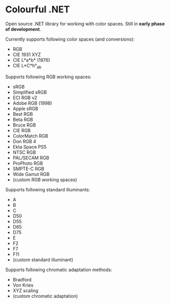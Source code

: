 Colourful .NET
==============

Open source .NET library for working with color spaces. Still in **early phase of development**.

Currently supports following color spaces (and conversions):

* RGB
* CIE 1931 XYZ 
* CIE L\*a\*b\* (1976)
* CIE L\*C\*h°<sub>ab</sub>


Supports following RGB working spaces:

  * sRGB
  * Simplified sRGB
  * ECI RGB v2
  * Adobe RGB (1998)
  * Apple sRGB
  * Best RGB
  * Beta RGB
  * Bruce RGB
  * CIE RGB
  * ColorMatch RGB
  * Don RGB 4
  * Ekta Space PS5
  * NTSC RGB
  * PAL/SECAM RGB
  * ProPhoto RGB
  * SMPTE-C RGB
  * Wide Gamut RGB
  * (custom RGB working spaces)

Supports following standard illuminants:

* A
* B
* C
* D50
* D55
* D65
* D75
* E
* F2
* F7
* F11
* (custom standard illuminant)

Supports following chromatic adaptation methods:

* Bradford
* Von Kries
* XYZ scaling
* (custom chromatic adaptation)
